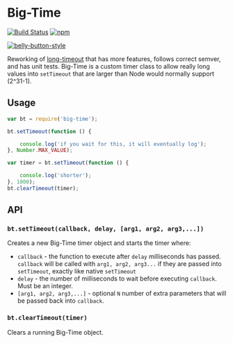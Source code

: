 # Big-Time
[![Build Status](https://travis-ci.org/continuationlabs/big-time.svg?branch=master)](https://travis-ci.org/continuationlabs/big-time)
[![npm](https://img.shields.io/npm/v/big-time.svg)](https://www.npmjs.com/package/big-time)

[![belly-button-style](https://cdn.rawgit.com/continuationlabs/belly-button/master/badge.svg)](https://github.com/continuationlabs/belly-button)

Reworking of [long-timeout](https://github.com/tellnes/long-timeout) that has more features, follows correct semver, and has unit tests. Big-Time is a custom timer class to allow really long values into `setTimeout` that are larger than Node would normally support (2^31-1).

## Usage

```js
var bt = require('big-time');

bt.setTimeout(function () {

    console.log('if you wait for this, it will eventually log');
}, Number.MAX_VALUE);

var timer = bt.setTimeout(function () {

    console.log('shorter');
}, 1000);
bt.clearTimeout(timer);
```

## API

### `bt.setTimeout(callback, delay, [arg1, arg2, arg3,...])`

Creates a new Big-Time timer object and starts the timer where:

- `callback` - the function to execute after `delay` milliseconds has passed. `callback` will be called with `arg1, arg2, arg3...` if they are passed into `setTimeout`, exactly like native `setTimeout`
- `delay` - the number of milliseconds to wait before executing `callback`. Must be an integer.
- `[arg1, arg2, arg3,...]` - optional `N` number of extra parameters that will be passed back into `callback`.

### `bt.clearTimeout(timer)`

Clears a running Big-Time object.
